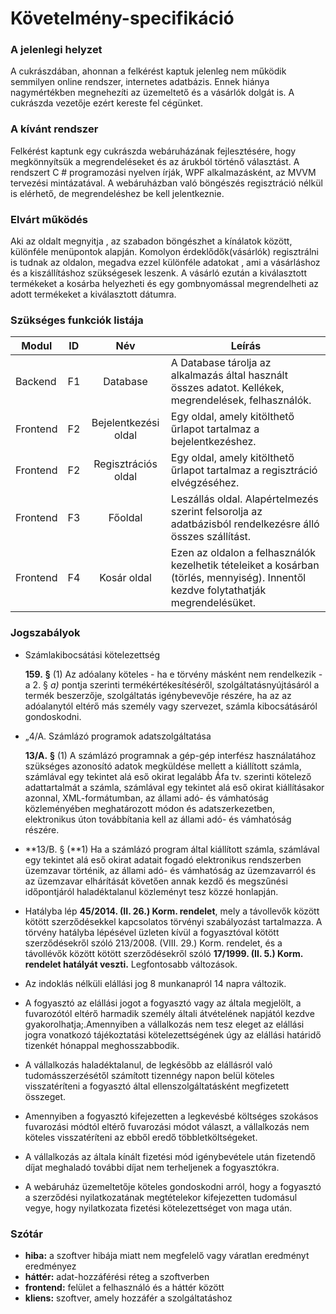 # **Követelmény-specifikáció**

### A jelenlegi helyzet

A cukrászdában, ahonnan  a felkérést kaptuk jelenleg nem működik semmilyen online rendszer, internetes adatbázis. Ennek hiánya nagymértékben megnehezíti az üzemeltető és a vásárlók dolgát is. A cukrászda vezetője ezért kereste fel cégünket.

### A kívánt rendszer

Felkérést kaptunk egy cukrászda webáruházának fejlesztésére, hogy megkönnyítsük a megrendeléseket és az árukból történő választást. A rendszert C # programozási nyelven írják, WPF alkalmazásként, az MVVM tervezési mintázatával. A webáruházban való böngészés regisztráció nélkül is elérhető, de megrendeléshez be kell jelentkeznie.

### Elvárt működés 

Aki az oldalt megnyitja , az szabadon böngészhet a kínálatok között, különféle menüpontok alapján.  Komolyon érdeklődők(vásárlók) regisztrálni is tudnak az oldalon, megadva ezzel  különféle adatokat , ami a vásárláshoz és a kiszállításhoz szükségesek leszenk.  A vásárló ezután a kiválasztott termékeket a kosárba helyezheti és egy gombnyomással megrendelheti az adott termékeket a kiválasztott dátumra.

### Szükséges funkciók listája

| Modul    | ID   |         Név          | Leírás                                                       |
| -------- | ---- | :------------------: | ------------------------------------------------------------ |
| Backend  | F1   |       Database       | A    Database tárolja az alkalmazás által használt összes adatot. Kellékek, megrendelések, felhasználók. |
| Frontend | F2   | Bejelentkezési oldal | Egy oldal, amely kitölthető űrlapot tartalmaz a bejelentkezéshez. |
| Frontend | F2   | Regisztrációs oldal  | Egy oldal, amely kitölthető űrlapot tartalmaz a regisztráció elvégzéséhez. |
| Frontend | F3   |       Főoldal        | Leszállás oldal. Alapértelmezés szerint felsorolja az adatbázisból rendelkezésre álló összes szállítást. |
| Frontend | F4   |     Kosár oldal      | Ezen az oldalon a felhasználók kezelhetik tételeiket a kosárban (törlés, mennyiség). Innentől kezdve folytathatják megrendelésüket. |

### Jogszabályok

- Számlakibocsátási kötelezettség

  **159.** **§** (1) Az adóalany köteles - ha e törvény másként nem rendelkezik - a 2. § *a)* pontja szerinti termékértékesítéséről, szolgáltatásnyújtásáról a termék beszerzője, szolgáltatás igénybevevője részére, ha az az adóalanytól eltérő más személy vagy szervezet, számla kibocsátásáról gondoskodni.

- „4/A. Számlázó programok adatszolgáltatása

  **13/A.** **§** (1) A számlázó programnak a gép-gép interfész használatához szükséges azonosító adatok megküldése mellett a kiállított számla, számlával egy tekintet alá eső okirat legalább Áfa tv. szerinti kötelező adattartalmát a számla, számlával egy tekintet alá eső okirat kiállításakor azonnal, XML-formátumban, az állami adó- és vámhatóság közleményében meghatározott módon és adatszerkezetben, elektronikus úton továbbítania kell az állami adó- és vámhatóság részére.

-  **13/B. § (**1) Ha a számlázó program által kiállított számla, számlával egy tekintet alá eső okirat adatait fogadó elektronikus rendszerben üzemzavar történik, az állami adó- és vámhatóság az üzemzavarról és az üzemzavar elhárítását követően annak kezdő és megszűnési időpontjáról haladéktalanul közleményt tesz közzé honlapján. 
- Hatályba lép **45/2014. (II. 26.) Korm. rendelet**, mely a távollevők között kötött szerződésekkel kapcsolatos törvényi szabályozást tartalmazza. A törvény hatályba lépésével üzleten kívül a fogyasztóval kötött szerződésekről szóló 213/2008. (VIII. 29.) Korm. rendelet, és a távollévők között kötött szerződésekről szóló **17/1999. (II. 5.) Korm. rendelet hatályát veszti.** Legfontosabb változások.
- Az indoklás nélküli elállási jog 8 munkanapról 14 napra változik.
- A fogyasztó az elállási jogot a fogyasztó vagy az általa megjelölt, a fuvarozótól eltérő harmadik személy általi átvételének napjától kezdve gyakorolhatja;.Amennyiben a vállalkozás nem tesz eleget az elállási jogra vonatkozó tájékoztatási kötelezettségének úgy az elállási határidő tizenkét hónappal meghosszabbodik.
- A vállalkozás haladéktalanul, de legkésőbb az elállásról való tudomásszerzésétől számított tizennégy napon belül köteles visszatéríteni a fogyasztó által ellenszolgáltatásként megfizetett összeget.
- Amennyiben a fogyasztó kifejezetten a legkevésbé költséges szokásos fuvarozási módtól eltérő fuvarozási módot választ, a vállalkozás nem köteles visszatéríteni az ebből eredő többletköltségeket.
-  A vállalkozás az általa kínált fizetési mód igénybevétele után fizetendő díjat meghaladó további díjat nem terheljenek a fogyasztókra.
-  A webáruház üzemeltetője köteles gondoskodni arról, hogy a fogyasztó a szerződési nyilatkozatának megtételekor kifejezetten tudomásul vegye, hogy nyilatkozata fizetési kötelezettséget von maga után. 

### Szótár

- **hiba:** a szoftver hibája miatt nem megfelelő vagy váratlan eredményt eredményez
- **háttér:** adat-hozzáférési réteg a szoftverben
- **frontend:** felület a felhasználó és a háttér között
- **kliens:** szoftver, amely hozzáfér a szolgáltatáshoz
